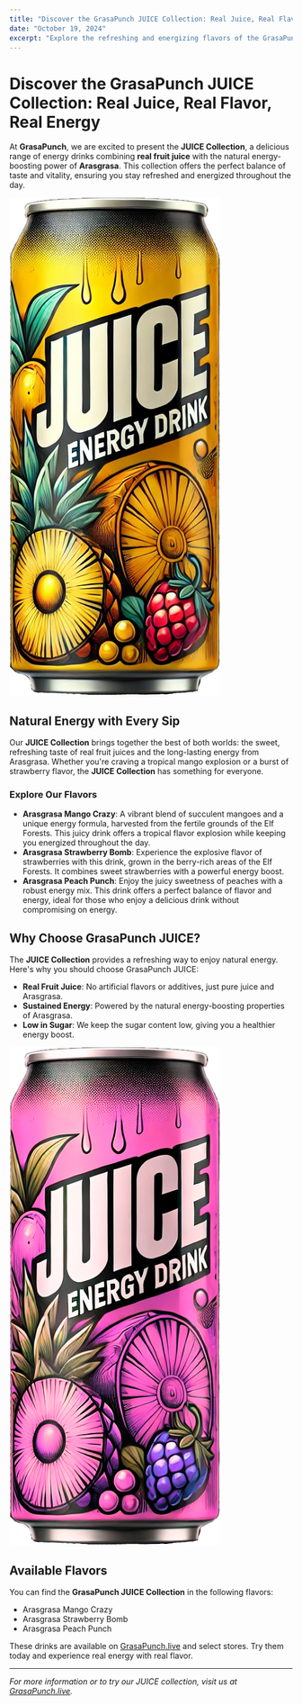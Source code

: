 ```yaml
---
title: "Discover the GrasaPunch JUICE Collection: Real Juice, Real Flavor, Real Energy"
date: "October 19, 2024"
excerpt: "Explore the refreshing and energizing flavors of the GrasaPunch JUICE collection. Featuring Arasgrasa Mango Crazy, Strawberry Bomb, and Peach Punch, these drinks combine real fruit juice with the natural power of Arasgrasa."
---
```


# Discover the GrasaPunch JUICE Collection: Real Juice, Real Flavor, Real Energy

At **GrasaPunch**, we are excited to present the **JUICE Collection**, a delicious range of energy drinks combining **real fruit juice** with the natural energy-boosting power of **Arasgrasa**. This collection offers the perfect balance of taste and vitality, ensuring you stay refreshed and energized throughout the day.

![GrasaPunch Juice Collection](../cans/grasapunchJuice/Arasgrasa_Mango_Crazy.png)

## Natural Energy with Every Sip

Our **JUICE Collection** brings together the best of both worlds: the sweet, refreshing taste of real fruit juices and the long-lasting energy from Arasgrasa. Whether you're craving a tropical mango explosion or a burst of strawberry flavor, the **JUICE Collection** has something for everyone.

### Explore Our Flavors

- **Arasgrasa Mango Crazy**: A vibrant blend of succulent mangoes and a unique energy formula, harvested from the fertile grounds of the Elf Forests. This juicy drink offers a tropical flavor explosion while keeping you energized throughout the day.
- **Arasgrasa Strawberry Bomb**: Experience the explosive flavor of strawberries with this drink, grown in the berry-rich areas of the Elf Forests. It combines sweet strawberries with a powerful energy boost.
- **Arasgrasa Peach Punch**: Enjoy the juicy sweetness of peaches with a robust energy mix. This drink offers a perfect balance of flavor and energy, ideal for those who enjoy a delicious drink without compromising on energy.

## Why Choose GrasaPunch JUICE?

The **JUICE Collection** provides a refreshing way to enjoy natural energy. Here's why you should choose GrasaPunch JUICE:

- **Real Fruit Juice**: No artificial flavors or additives, just pure juice and Arasgrasa.
- **Sustained Energy**: Powered by the natural energy-boosting properties of Arasgrasa.
- **Low in Sugar**: We keep the sugar content low, giving you a healthier energy boost.

![GrasaPunch Juice](../cans/grasapunchJuice/Arasgrasa_Strawberry_Bomb.png)

## Available Flavors

You can find the **GrasaPunch JUICE Collection** in the following flavors:
- Arasgrasa Mango Crazy
- Arasgrasa Strawberry Bomb
- Arasgrasa Peach Punch

These drinks are available on [GrasaPunch.live](https://grasapunch.live) and select stores. Try them today and experience real energy with real flavor.

---

*For more information or to try our JUICE collection, visit us at [GrasaPunch.live](https://grasapunch.live).*
